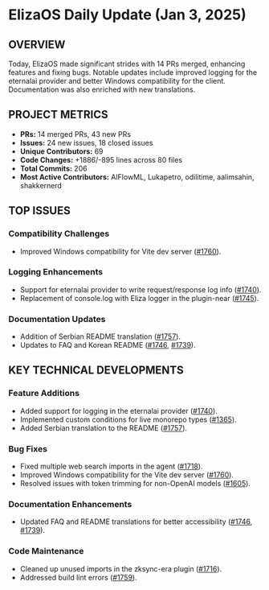 # ElizaOS Daily Update (Jan 3, 2025)

## OVERVIEW 
Today, ElizaOS made significant strides with 14 PRs merged, enhancing features and fixing bugs. Notable updates include improved logging for the eternalai provider and better Windows compatibility for the client. Documentation was also enriched with new translations.

## PROJECT METRICS
- **PRs:** 14 merged PRs, 43 new PRs
- **Issues:** 24 new issues, 18 closed issues
- **Unique Contributors:** 69
- **Code Changes:** +1886/-895 lines across 80 files
- **Total Commits:** 206
- **Most Active Contributors:** AIFlowML, Lukapetro, odilitime, aalimsahin, shakkernerd

## TOP ISSUES
### Compatibility Challenges
- Improved Windows compatibility for Vite dev server ([#1760](https://github.com/elizaos/eliza/issues/1760)).

### Logging Enhancements
- Support for eternalai provider to write request/response log info ([#1740](https://github.com/elizaos/eliza/issues/1740)).
- Replacement of console.log with Eliza logger in the plugin-near ([#1745](https://github.com/elizaos/eliza/issues/1745)).

### Documentation Updates
- Addition of Serbian README translation ([#1757](https://github.com/elizaos/eliza/issues/1757)).
- Updates to FAQ and Korean README ([#1746](https://github.com/elizaos/eliza/issues/1746), [#1739](https://github.com/elizaos/eliza/issues/1739)).

## KEY TECHNICAL DEVELOPMENTS
### Feature Additions
- Added support for logging in the eternalai provider ([#1740](https://github.com/elizaos/eliza/pull/1740)).
- Implemented custom conditions for live monorepo types ([#1365](https://github.com/elizaos/eliza/pull/1365)).
- Added Serbian translation to the README ([#1757](https://github.com/elizaos/eliza/pull/1757)).

### Bug Fixes
- Fixed multiple web search imports in the agent ([#1718](https://github.com/elizaos/eliza/pull/1718)).
- Improved Windows compatibility for the Vite dev server ([#1760](https://github.com/elizaos/eliza/pull/1760)).
- Resolved issues with token trimming for non-OpenAI models ([#1605](https://github.com/elizaos/eliza/pull/1605)).

### Documentation Enhancements
- Updated FAQ and README translations for better accessibility ([#1746](https://github.com/elizaos/eliza/pull/1746), [#1739](https://github.com/elizaos/eliza/pull/1739)). 

### Code Maintenance
- Cleaned up unused imports in the zksync-era plugin ([#1716](https://github.com/elizaos/eliza/pull/1716)).
- Addressed build lint errors ([#1759](https://github.com/elizaos/eliza/pull/1759)).